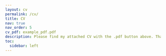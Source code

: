 ```yaml
---
layout: cv
permalink: /cv/
title: CV
nav: true
nav_order: 5
cv_pdf: example_pdf.pdf
description: Please find my attached CV with the .pdf button above. Thank you.
toc:
  sidebar: left
---
```


